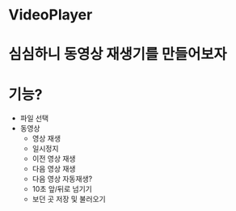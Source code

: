 # VideoPlayer

# 심심하니 동영상 재생기를 만들어보자

# 기능?
* 파일 선택
* 동영상
   * 영상 재생
   * 일시정지
   * 이전 영상 재생
   * 다음 영상 재생
   * 다음 영상 자동재생?
   * 10초 앞/뒤로 넘기기
   * 보던 곳 저장 및 불러오기
